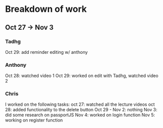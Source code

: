 # Breakdown of work

## Oct 27 -> Nov 3
### Tadhg
Oct 29: add reminder editing w/ anthony

### Anthony
Oct 28: watched video 1
Oct 29: worked on edit with Tadhg, watched video 2

### Chris
I worked on the following tasks:
oct 27: watched all the lecture videos
oct 28: added functionality to the delete button
Oct 29 - Nov 2: nothing
Nov 3: did some research on passportJS
Nov 4: worked on login function
Nov 5: working on register function


